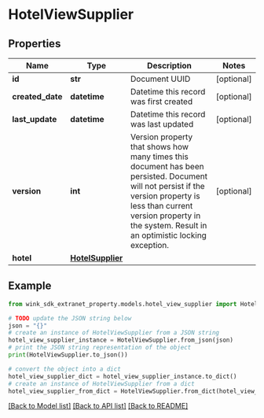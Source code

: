 # HotelViewSupplier


## Properties

Name | Type | Description | Notes
------------ | ------------- | ------------- | -------------
**id** | **str** | Document UUID | [optional] 
**created_date** | **datetime** | Datetime this record was first created | [optional] 
**last_update** | **datetime** | Datetime this record was last updated | [optional] 
**version** | **int** | Version property that shows how many times this document has been persisted. Document will not persist if the version property is less than current version property in the system. Result in an optimistic locking exception. | [optional] 
**hotel** | [**HotelSupplier**](HotelSupplier.md) |  | 

## Example

```python
from wink_sdk_extranet_property.models.hotel_view_supplier import HotelViewSupplier

# TODO update the JSON string below
json = "{}"
# create an instance of HotelViewSupplier from a JSON string
hotel_view_supplier_instance = HotelViewSupplier.from_json(json)
# print the JSON string representation of the object
print(HotelViewSupplier.to_json())

# convert the object into a dict
hotel_view_supplier_dict = hotel_view_supplier_instance.to_dict()
# create an instance of HotelViewSupplier from a dict
hotel_view_supplier_from_dict = HotelViewSupplier.from_dict(hotel_view_supplier_dict)
```
[[Back to Model list]](../README.md#documentation-for-models) [[Back to API list]](../README.md#documentation-for-api-endpoints) [[Back to README]](../README.md)


